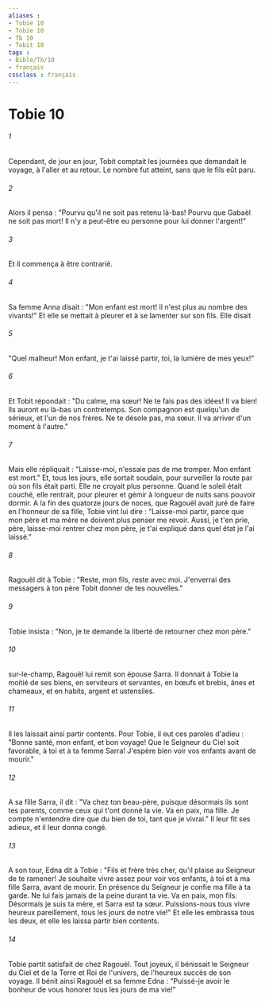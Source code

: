 ```yaml
---
aliases : 
- Tobie 10
- Tobie 10
- Tb 10
- Tobit 10
tags : 
- Bible/Tb/10
- français
cssclass : français
---
```


# Tobie 10

###### 1
Cependant, de jour en jour, Tobit comptait les journées que demandait le voyage, à l'aller et au retour. Le nombre fut atteint, sans que le fils eût paru.
###### 2
Alors il pensa : "Pourvu qu'il ne soit pas retenu là-bas! Pourvu que Gabaèl ne soit pas mort! Il n'y a peut-être eu personne pour lui donner l'argent!"
###### 3
Et il commença à être contrarié.
###### 4
Sa femme Anna disait : "Mon enfant est mort! Il n'est plus au nombre des vivants!" Et elle se mettait à pleurer et à se lamenter sur son fils. Elle disait
###### 5
"Quel malheur! Mon enfant, je t'ai laissé partir, toi, la lumière de mes yeux!"
###### 6
Et Tobit répondait : "Du calme, ma sœur! Ne te fais pas des idées! Il va bien! Ils auront eu là-bas un contretemps. Son compagnon est quelqu'un de sérieux, et l'un de nos frères. Ne te désole pas, ma sœur. Il va arriver d'un moment à l'autre."
###### 7
Mais elle répliquait : "Laisse-moi, n'essaie pas de me tromper. Mon enfant est mort." Et, tous les jours, elle sortait soudain, pour surveiller la route par où son fils était parti. Elle ne croyait plus personne. Quand le soleil était couché, elle rentrait, pour pleurer et gémir à longueur de nuits sans pouvoir dormir. A la fin des quatorze jours de noces, que Ragouèl avait juré de faire en l'honneur de sa fille, Tobie vint lui dire : "Laisse-moi partir, parce que mon père et ma mère ne doivent plus penser me revoir. Aussi, je t'en prie, père, laisse-moi rentrer chez mon père, je t'ai expliqué dans quel état je l'ai laissé."
###### 8
Ragouèl dit à Tobie : "Reste, mon fils, reste avec moi. J'enverrai des messagers à ton père Tobit donner de tes nouvelles."
###### 9
Tobie insista : "Non, je te demande la liberté de retourner chez mon père."
###### 10
sur-le-champ, Ragouèl lui remit son épouse Sarra. Il donnait à Tobie la moitié de ses biens, en serviteurs et servantes, en bœufs et brebis, ânes et chameaux, et en habits, argent et ustensiles.
###### 11
Il les laissait ainsi partir contents. Pour Tobie, il eut ces paroles d'adieu : "Bonne santé, mon enfant, et bon voyage! Que le Seigneur du Ciel soit favorable, à toi et à ta femme Sarra! J'espère bien voir vos enfants avant de mourir."
###### 12
A sa fille Sarra, il dit : "Va chez ton beau-père, puisque désormais ils sont tes parents, comme ceux qui t'ont donné la vie. Va en paix, ma fille. Je compte n'entendre dire que du bien de toi, tant que je vivrai." Il leur fit ses adieux, et il leur donna congé. 
###### 13
A son tour, Edna dit à Tobie : "Fils et frère très cher, qu'il plaise au Seigneur de te ramener! Je souhaite vivre assez pour voir vos enfants, à toi et à ma fille Sarra, avant de mourir. En présence du Seigneur je confie ma fille à ta garde. Ne lui fais jamais de la peine durant ta vie. Va en paix, mon fils. Désormais je suis ta mère, et Sarra est ta sœur. Puissions-nous tous vivre heureux pareillement, tous les jours de notre vie!" Et elle les embrassa tous les deux, et elle les laissa partir bien contents.
###### 14
Tobie partit satisfait de chez Ragouèl. Tout joyeux, il bénissait le Seigneur du Ciel et de la Terre et Roi de l'univers, de l'heureux succès de son voyage. Il bénit ainsi Ragouèl et sa femme Edna : "Puissé-je avoir le bonheur de vous honorer tous les jours de ma vie!"
